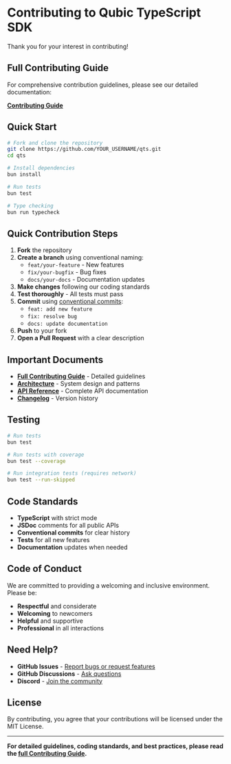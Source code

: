 # Contributing to Qubic TypeScript SDK

Thank you for your interest in contributing!

## Full Contributing Guide

For comprehensive contribution guidelines, please see our detailed documentation:

**[Contributing Guide](./docs/content/docs/contributing.mdx)**

## Quick Start

```bash
# Fork and clone the repository
git clone https://github.com/YOUR_USERNAME/qts.git
cd qts

# Install dependencies
bun install

# Run tests
bun test

# Type checking
bun run typecheck
```

## Quick Contribution Steps

1. **Fork** the repository
2. **Create a branch** using conventional naming:
   - `feat/your-feature` - New features
   - `fix/your-bugfix` - Bug fixes
   - `docs/your-docs` - Documentation updates
3. **Make changes** following our coding standards
4. **Test thoroughly** - All tests must pass
5. **Commit** using [conventional commits](https://www.conventionalcommits.org/):
   - `feat: add new feature`
   - `fix: resolve bug`
   - `docs: update documentation`
6. **Push** to your fork
7. **Open a Pull Request** with a clear description

## Important Documents

- **[Full Contributing Guide](./docs/content/docs/contributing.mdx)** - Detailed guidelines
- **[Architecture](./docs/content/docs/architecture.mdx)** - System design and patterns
- **[API Reference](./docs/content/docs/api-clients.mdx)** - Complete API documentation
- **[Changelog](./docs/content/docs/changelog.mdx)** - Version history

## Testing

```bash
# Run tests
bun test

# Run tests with coverage
bun test --coverage

# Run integration tests (requires network)
bun test --run-skipped
```

## Code Standards

- **TypeScript** with strict mode
- **JSDoc** comments for all public APIs
- **Conventional commits** for clear history
- **Tests** for all new features
- **Documentation** updates when needed

## Code of Conduct

We are committed to providing a welcoming and inclusive environment. Please be:
- **Respectful** and considerate
- **Welcoming** to newcomers
- **Helpful** and supportive
- **Professional** in all interactions

## Need Help?

- **GitHub Issues** - [Report bugs or request features](https://github.com/nvlabs/qts/issues)
- **GitHub Discussions** - [Ask questions](https://github.com/nvlabs/qts/discussions)
- **Discord** - [Join the community](https://discord.gg/qubic)

## License

By contributing, you agree that your contributions will be licensed under the MIT License.

---

**For detailed guidelines, coding standards, and best practices, please read the [full Contributing Guide](./docs/content/docs/contributing.mdx).**